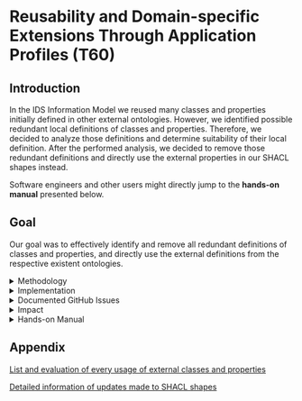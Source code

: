 # Reusability and Domain-specific Extensions Through Application Profiles (T60)

## Introduction

In the IDS Information Model we reused many classes and properties initially defined in other external ontologies. However, we identified possible redundant local definitions of classes and properties. Therefore, we decided to analyze those definitions and determine suitability of their local definition. After the performed analysis, we decided to remove those redundant definitions and directly use the external properties in our SHACL shapes instead.

Software engineers and other users might directly jump to the **hands-on manual** presented below.

## Goal

Our goal was to effectively identify and remove all redundant definitions of classes and properties, and directly use the external definitions from the respective existent ontologies.

<details><summary>Methodology</summary>
<p>

First, we created a new branch from the *"develop"* branch. After that, we created a list of every external class and property used in the IDS Information Model and evaluated if the use of the property or class was redundant. For that, we considered the following definitions:

- **Redundant (r)** the internal definition of a class or property not adding any additional information to the already external definition.
- **Partially Redundant (pr)**  the internal definition of a class or property which redundancy is not clear because it adds some level of specificity.
- **Non-redundant (nr)**: the internal definition of a class or property adding new information or more specificity, such as domain and range or further constraints.

Our approach for identifying possible redundant definitions was to search in files by using regular expressions: `subClassOf(?!ids)`, and `subPropertyOf(?!ids)`. We traversed all the results and ignored copies of ontologies. Moreover, we focused on the *.ttl* files included in the different model definitions, for example **communication**, or **content**.

Once we found these results, we listed each class and property by file, the relation (`subClassOf or subPropertyOf`), and the external class or property which is referring to. Then, for the evaluation (**r**, **pr**, **nr**) as aforementioned, we analyzed the internal definition, for example which other additional information was introduced by it, and we determined the use of that internal definition in the related files in the models, validations, and testing files. Based on the performed evaluation, we made the decisions to keep the class or property, or remove it. Then we proceeded to the concrete implementation of changes as described in the next section.

We describe some examples here:

- The `ids:Agent` is defined as an extension of the `odrl:Party`, indeed `ids:Agent` is defined as a `subClassOf odrl:Party`. We took the following notes: *"It is not clear why ids:Agent needs to be defined as a subclass of two external classes. Based on the information on the **ODRL vocabulary**, `foaf:Agent` needs to be used to describe further details of the party. Additionally to `odlr:Party` and `foaf:Agent`, it is defined as a subclass of `ids:Described`. And adds only `rdfs:label` and `rdfs:comment`. It is used in *Participant.ttl* to define `ids:Participant`, and to define range for `ids:publisher`, and `ids:sovereign` in *Resource.ttl*, `ids:senderAgent` and `ids:recipientAgent` in *Message.ttl*, and `ids:hasAgent` in *Connector.ttl"*. Based on those evaluation notes, we decided the definition in the IDS Information Model was **Redundant (r)**, and decided to remove the `ids:Agent` and replaced it by `foaf:Agent`.


- The `ids:contentType` is defined as a `subPropertyOf` `dct:type`, and it adds `rdfs:domain` (ids:DigitalContent), and `rdfs:range` (ids:ContentType). We decided that this definition was **Partially Redundant**, but we decided to keep it, as it is more specific than `dct:type`.


- The `ids:includedCertificationLevel` is defined as a `subPropertyOf` `dct:isPartOf`. It adds `rdfs:label`, `rdfs:comment`, `rdfs:seeAlso`, `rdfs:domain` (ids:CertificationLevel), and `rdfs:range` (ids:CertificationLevel). We noticed that it is only used in codes and in validations. In codes, it is used to define `idsc:PARTICIPANT_ENTRY_LEVEL_MANAGEMENT_SYSTEM`, `idsc:PARTICIPANT_MEMBER_LEVEL_MANAGEMENT_SYSTEM`, and others. And it is used to define validations in *CertificationShape.ttl*.

</p>
</details>

<details><summary>Implementation</summary>
<p>

- For the implementation of the first given example, we modified the following files in the model: *Message.ttl*, *Resource.ttl*, *Connector.ttl*, *Participant.ttl*, were we added `@prefix foaf: <http://xmlns.com/foaf/0.1/>`, and replace `ids:Agent` by `foaf:Agent`. Moreover, we removed the definition of `ids:Agent` in *Participant.ttl*. In the testing files, only `sh:message` was modified and the commented code referencing `ids:Agent` was removed in *MessageShape.ttl*, *ResourceShape.ttl*, and *ConnectorShape.ttl*.
- For the second example, as the internal definition was more specific, no changes were implemented.
- Lastly, for the third example, We decided to keep it, and therefore no changes were implemented.

</p>
</details>

<details><summary>Documented GitHub Issues</summary>
<p>

Here we list the issues related to the evaluation and implementation of changes.

- The initial requirement was the following:
  [Issue #413 - Remove redundant class/property definitions whenever external concepts can be used directly](https://github.com/International-Data-Spaces-Association/InformationModel/issues/413)

- For that, first we evaluated the **Redundant (r)**, **Partially Redundant (pr)**, and **Non-Redundant (nr)** classes and properties, based on the following issue:
  [Issue #461 - List and evaluate every usage of external classes or properties](https://github.com/International-Data-Spaces-Association/InformationModel/issues/461)

- For the implementation of changes, we refactor the IDS Information Model, and included all the changes under the following issue:
  [Issue #504 - Refactor ids model enhancement (directly reuse external concepts instead of copying)](https://github.com/International-Data-Spaces-Association/InformationModel/pull/504)

- Moreover, we included a helper file to support the CodeGen tool. It can be found under the issue:
  [Issue #490 - Refactor identified refactoring options for the IDS information model](https://github.com/International-Data-Spaces-Association/InformationModel/issues/490)

</p>
</details>

<details><summary>Impact</summary>
<p>

After making the aforementioned evaluation and changes, the results are the following:

- SHACL shapes were revised, in which obsolete IDS classes and properties have been replaced by directly using those from external ontologies. Link: [Revised SHACL shapes](https://github.com/International-Data-Spaces-Association/InformationModel/pull/504/files?authenticity_token=XVFNq4XvnDG%2B7RiaW4dajYrPiYhNvJduQR6iBOrESAomY91dmV4lzg2WjUWMB3c3cGYFzHUesT95PDoMD2eqkg%3D%3D&file-filters%5B%5D=.ttl&hide-deleted-files=true&w=1)
- The IDS infomodel has been improved. Link: [Revised infomodel](https://github.com/International-Data-Spaces-Association/InformationModel/pull/504/commits)
- A dedicated helper file, which compensates for the copies deleted from the infomodel and thus makes them available to the CodeGen environment, has been developed. This contains a minimal set of all the resources needed to keep code generation stable and reliable. Link: [Dedicated helper file](https://github.com/International-Data-Spaces-Association/InformationModel/blob/documentationIDSModel-enhacement/utils/refactor_helper.ttl)

- 103 definitions were evaluated, from which 36 were Classes and 67 were Properties.
- We detected 57 **Probably Redundant (pr)** cases, 40 **Redundant (r)** cases, and 6 **Non Redundant (nr)** cases.
- In 30 cases we made no changes, from which 6 correspond to **Non Redundant (nr)** cases and 24 correspond to ** Partially Redundant (pr)** cases.
- In 72 cases we made changes by removing the local definitions and replacing them by their external definitions, they all correspond to **Redundant (r)** and **Partially Redundant (pr)** cases.
- 1 case is pending, and corresponds to the property **"ids:rightOperand"**

We summarize the results of our evaluations as follows:

<img src="statistics.png" width="60%" height="50%">

</p>
</details>

<details><summary>Hands-on Manual</summary>
<p>

To use the IDS Information Model, the steps to consider are the following:

1. Decide what to model.
2. Use the IDS Information Model as a basis for describing the different components.
3. Extend the IDS Model with the local definitions and restrictions.

<img src="extension-concept.png" width="40%">

To illustrate the above-mentioned steps we consider an example as follows:

1. Consider you want to model a general **Resource** which can be later defined more specifically.

2. The first step would be to consider the class definition and the properties which are already considered in the **IDS Information Model** (available in *../model/content/Resource.ttl*), here a snipped:

```
# Class Definition
ids:Resource
    a owl:Class;
    rdfs:subClassOf ids:DescribedSemantically, ids:DigitalContent, # e.g., Collection Resource contains sub-resources but also has an own Representation
        ids:ManagedEntity, odrl:Asset ;
    rdfs:label "Resource"@en ;
    rdfs:comment "Resource is a single digital content or a coherent set of digital contents. Resource content is formalized in Representations and optionally materialized as Artifacts. The Resource's content is exposed via defined Interfaces at various protocol Endpoints."@en;
    rdfs:seeAlso <https://www.w3.org/TR/vocab-dcat/#class-dataset>;

```

```
# Properties definition

ids:resourcePart a owl:ObjectProperty;
    rdfs:subPropertyOf ids:contentPart;
    rdfs:label "resource part"@en;
    rdfs:domain ids:Resource;
    rdfs:range ids:Resource;
    rdfs:comment "Reference to a Resource (physically or logically) included, definition of part-whole hierarchies."@en .

ids:resourceEndpoint
    a owl:ObjectProperty;
    rdfs:label "resource endpoint"@en;
    rdfs:domain ids:Resource ;
    rdfs:range ids:ConnectorEndpoint;
    rdfs:comment "Reference to the Endpoints that serve the resource's content or let you exchange messages with an IDS Connector."@en.

ids:contractOffer
    a owl:ObjectProperty;
    rdfs:domain ids:Resource;
    rdfs:range ids:ContractOffer;
    rdfs:label "contract offer"@en;
    rdfs:comment "Reference to a Contract Offer defining the authorized use of the Resource."@en.
    
ids:sovereign
    a owl:ObjectProperty ;
    rdfs:domain ids:Resource ;
    rdfs:range foaf:Agent ;
    rdfs:label "sovereign"@en;
    rdfs:comment "The 'owner', i.e. sovereign of the data."@en.
.
.
.

```

The prefix `ids` is defined locally in the **IDS Information model** by `@prefix ids: <https://w3id.org/idsa/core/> .`

We can observe that an `ids:Resource` has a label (`rdfs:label`) and a comment (`rdfs:comment`). Also by the properties we can see that a `ids:resourcePart` is in the domain of an `ids:Resource`, meaning that any resource with this property is an instance of a Resource. A similar situation is given for the properties `ids:resourceEndpoint` and `ids:contractOffer`. Moreover, there are other properties defined in the domain of a Resource, but we will omit them here for the sake of the example.

Now we consider the validations already included in the **IDS Information model** (available in *../testing/content/ResourceShape.ttl*), here a snipped:

```
shapes:ResourceShape
	a sh:NodeShape ;
	sh:targetClass ids:Resource ;

	sh:property [
		a sh:PropertyShape ;
		sh:path ids:resourcePart ;
		sh:class ids:Resource ;
		sh:severity sh:Violation ;
		sh:message "<https://raw.githubusercontent.com/International-Data-Spaces-Association/InformationModel/master/testing/content/ResourceShape.ttl> (ResourceShape): An ids:resourcePart property must point from an ids:Resource to an ids:Resource."@en ;
	] ;

	sh:property [
		a sh:PropertyShape ;
		sh:path ids:resourceEndpoint ;
		sh:class ids:ConnectorEndpoint ;
		sh:severity sh:Violation ;
		sh:message "<https://raw.githubusercontent.com/International-Data-Spaces-Association/InformationModel/master/testing/content/ResourceShape.ttl> (ResourceShape): An ids:resourceEndpoint property must point from an ids:Resource to an ids:ConnectorEndpoint."@en ;
	] ;

	sh:property [
		a sh:PropertyShape ;
		sh:path ids:contractOffer ;
		sh:class ids:ContractOffer ;
		sh:severity sh:Violation ;
		sh:message "<https://raw.githubusercontent.com/International-Data-Spaces-Association/InformationModel/master/testing/content/ResourceShape.ttl> (ResourceShape): An ids:Resource must have at least one ids:ContractOffer linked through the ids:contractOffer property"@en ;
	] ;
    
    	sh:property [
		a sh:PropertyShape ;
		sh:path dct:publisher ;
		sh:nodeKind sh:IRI ;
		sh:maxCount 1 ;
		sh:severity sh:Violation ;
		sh:message "<https://raw.githubusercontent.com/International-Data-Spaces-Association/InformationModel/master/testing/content/ResourceShape.ttl> (ResourceShape): A dct:publisher property must not have more than one point from an ids:Resource to an foaf:Agent."@en ;
	] ;

	sh:property [
		a sh:PropertyShape ;
		sh:path ids:sovereign ;
		sh:nodeKind sh:IRI ;
		sh:maxCount 1 ;
		sh:severity sh:Violation ;
		sh:message "<https://raw.githubusercontent.com/International-Data-Spaces-Association/InformationModel/master/testing/content/ResourceShape.ttl> (ResourceShape): An ids:sovereign property must not have more than one point from an ids:Resource to an foaf:Agent."@en ;
	] ;

```

In the validations, more specifically in `ids:resourcePart` we observe that the resource part must belong to the class `ids:Resource`, the same applies for `ids:contractOffer`. However, both of them are not mandatory.

Additionally, we see that the property `dct:publisher` is not mandatory but if that information is included, the `ids:Resource` can have at most 1 `dct:publisher`, and the same applies for `ids:sovereing`.

Let's say now we want to model a new resource, with a new prefix ap15 by `@prefix ap15: <http://fit.fraunhofer.de/ap15/> .` as follows:

```
ap15:Ressource1
    a                    ids:Resource ;
    dct:title            "Überpunkt/Hauptbeschreibung"@de ;
    dct:description      "Ein Satz in natürlicher Sprache, der die Ressource beschreibt."@de ;
    ids:resourceEndpoint [ a             ids:ConnectorEndpoint ;
                           ids:accessURL <https://link-zum-endpunkt> ; ] ;
    dcat:keyword          "AAS", "keyword2", "keyword3" ;
    ids:resourcePart     ap15:Instandhaltungskennzahlen1, ap15:UeberwachungerelevanteKennzahlen1, ap15:Lebenserwartung1 ;
    dct:publisher        <http://iml.fraunhofer.de> ;
    ids:sovereign        <http://iml.fraunhofer.de> ;
    dct:issued           "2021-04-06T17:30:00.000+02:00"^^xsd:dateTimeStamp ;
    dct:modified         "2021-04-06T17:30:00.000+02:00"^^xsd:dateTimeStamp ;
    ap15:serialNumber               "abc12345" ;
    ap15:operator                   "Unternehmen1 GmbH" ;
    ids:contractOffer    [ a                    ids:ContractOffer ;
                           ids:contractStart    "2021-12-01T12:00:00Z"^^xsd:dateTimeStamp ;
                           ids:contractEnd      "2022-06-01T12:00:00Z"^^xsd:dateTimeStamp ;
                           ids:provider         <http://iml.fraunhofer.de> ;
                           ids:contractDocument <http://iml.fraunhofer.de/ap15/contract/offer1.pdf> ;
                           odrl:permission       [ ids:action     idsc:READ ;
                                                  odrl:constraint [ odrl:leftOperand idsc:DELAY ;
                                                                   odrl:operator     idsc:LONGER ;
                                                                   ids:rightOperand "PT20M"^^xsd:duration ] ] ] .

```

Here we included the additional properties `dct:title`, `dct:description`, `dcat:keyword`, `dct:issued`, which all refer to external definitions belongin to DCAT and Dublin Core Terms (`@prefix dcat: <http://www.w3.org/ns/dcat#> .` and `@prefix dct:  <http://purl.org/dc/terms/> .` respectively).

Moreover, we included the properties `ap15:serialNumber` and `ap15:operator`, which are local definitions corresponding to the above mentioned prefix `@prefix ap15: <http://fit.fraunhofer.de/ap15/> .`.

Now let's say we want to include further validations for those additional properties, then we create a new file containing the validations as SHACL shapes, as follows:

```
shapes:ResourceShape a sh:NodeShape;
                     sh:targetClass ids:Resource;
                     sh:property [
                           sh:maxCount 1;
                           sh:minCount 1;
                           sh:path dct:title;
                       ], [
                           sh:minCount 1;
                           sh:path dct:description;
                       ], [
                           sh:path dcat:keyword;
                           sh:minCount 0;
                           sh:maxCount 10;
                       ], [
                           sh:path dct:issued;
                           sh:datatype xsd:dateTimeStamp;
                           sh:minCount 1;
                           sh:maxCount 1;
                       ], [
                           sh:path ap15:serialNumber;
                           sh:minCount 1;
                           sh:maxCount 1;
                       ], [
                           sh:path ap15:operator;
                           sh:minCount 0;
                           sh:maxCount 1;
                       ] .

```

Now we see that the properties `dct:title`, `dct:description`, `dct:issued`, and `ap15@serialNumber` are mandatory, as the shapes indicates that the value for the `sh:minCount` is 1.

Another possibility is to use the existent definitions in the **IDS Information model** and we want to tighten the restrictions, for example for the properties `dcat:mediaType`, `ids:representationStandard `, and `ids:instsance`.

Here the snipped of the definition in the **IDS Information model** (available in *../model/content/Representation.ttl*):

```
ids:instance
    a owl:ObjectProperty ;
    rdfs:domain dcat:Distribution ;
    rdfs:range ids:RepresentationInstance;
    rdfs:label "instance"@en ;
    rdfs:comment "Reference to an instance of given representation, i.e. inline value or file placeholder."@en.

ids:representationStandard
    a owl:DatatypeProperty ;
    rdfs:subPropertyOf dct:conformsTo ;
    rdfs:domain dcat:Distribution;
    rdfs:range xsd:anyURI;
    rdfs:label "representation standard"@en;
    rdfs:comment "Standards document defining the given Representation (in contrast to general Resource content). The Representation is assumed to conform to that Standard."@en.

```

and the restrictions defined also in the **IDS Information model** as:

```
shapes:RepresentationShape
	a sh:NodeShape ;
	sh:targetClass dcat:Distribution ;

	sh:property [
		a sh:PropertyShape ;
		sh:path ids:instance ;
		sh:class ids:RepresentationInstance ;
		sh:severity sh:Violation ;
		sh:message "<https://raw.githubusercontent.com/International-Data-Spaces-Association/InformationModel/master/testing/content/RepresentationShape.ttl> (RepresentationShape): An ids:instance property must point from a dcat:Distribution to an ids:RepresentationInstance."@en ;
	] ;

	sh:property [
		a sh:PropertyShape ;
		sh:path dcat:mediaType ;
		sh:class dct:MediaType ;
		sh:maxCount 1 ;
		sh:severity sh:Violation ;
		sh:message "<https://raw.githubusercontent.com/International-Data-Spaces-Association/InformationModel/master/testing/content/RepresentationShape.ttl> (RepresentationShape): A dcat:Distribution must not have more than one dct:MediaType linked through the dcat:mediaType property"@en ;
	] ;   
    
    sh:property [
		a sh:PropertyShape ;
		sh:path ids:representationStandard ;
		sh:maxCount 1 ;
		sh:nodeKind sh:IRI ;
		sh:severity sh:Violation ;
		sh:message "<https://raw.githubusercontent.com/International-Data-Spaces-Association/InformationModel/master/testing/content/RepresentationShape.ttl> (RepresentationShape): An ids:representationStandard property must not have more than one point from a dcat:Distribution to a IRI containing the standard."@en ;
	] ;
```

Additionally, we add the following restrictions in our local file containing the SHACL shapes, as follows:

```
shapes:RepresentationShape a sh:NodeShape;
                           sh:targetClass ids:TextRepresentation;
                           sh:property [
                                 sh:maxCount 1;
                                 sh:minCount 1;
                                 sh:path dcat:mediaType;
                             ], [
                                 sh:minCount 1;
                                 sh:path ids:instance;
                             ],[
                                 sh:minCount 1;
                                 sh:path ids:representationStandard;
                           ],[
                               sh:minCount 1;
                               sh:path dct:issued;
                           ].
```

As a result we change the three mentioned properties as mandatory, because we restricted their `sh:minCount` to 1. Moreover, we indicated in our local extension of the model, that the Resource can have at most 1 `dcat:mediaType` as part of its representation.

</p>
</details>

## Appendix

[List and evaluation of every usage of external classes and properties](https://github.com/International-Data-Spaces-Association/InformationModel/blob/documentationIDSModel-enhacement/evaluation_external/List%20and%20evaluation%20of%20every%20usage%20of%20external%20classes%20and%20properties.pdf)

[Detailed information of updates made to SHACL shapes](https://github.com/International-Data-Spaces-Association/InformationModel/blob/documentationIDSModel-enhacement/evaluation_external/Detailed%20information%20of%20updates%20-%20ExtendSHACLshapes.pdf)

